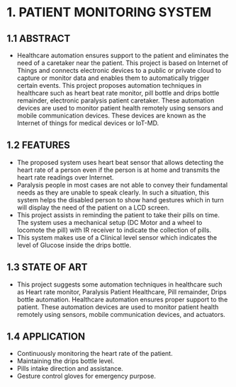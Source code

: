 # 1. PATIENT MONITORING SYSTEM

## 1.1 ABSTRACT
-	Healthcare automation ensures support to the patient and eliminates the need of a caretaker near the patient. This project is based on Internet of Things and connects electronic devices to a public or private cloud to capture or monitor data and enables them to automatically trigger certain events. This project proposes automation techniques in healthcare such as heart beat rate monitor, pill bottle and drips bottle remainder, electronic paralysis patient caretaker. These automation devices are used to monitor patient health remotely using sensors and mobile communication devices.  These devices are known as the Internet of things for medical devices or IoT-MD.

## 1.2 FEATURES
-	The proposed system uses heart beat sensor that allows detecting the heart rate of a person even if the person is at home and transmits the heart rate readings over Internet.
-	Paralysis people in most cases are not able to convey their fundamental needs as they are unable to speak clearly. In such a situation, this system helps the disabled person to show hand gestures which in turn will display the need of the patient on a LCD screen.
-	This project assists in reminding the patient to take their pills on time. The system uses a mechanical setup (DC Motor and a wheel to locomote the pill) with IR receiver to indicate the collection of pills.
- This system makes use of a Clinical level sensor which indicates the level of Glucose inside the drips bottle.


## 1.3 STATE OF ART
- This project suggests some automation techniques in healthcare such as Heart rate monitor, Paralysis Patient Healthcare, Pill remainder, Drips bottle automation. Healthcare automation ensures proper support to the patient. These automation devices are used to monitor patient health remotely using sensors, mobile communication devices, and actuators.

## 1.4 APPLICATION
- Continuously monitoring the heart rate of the patient.
-	Maintaining the drips bottle level.
-	Pills intake direction and assistance.
-	Gesture control gloves for emergency purpose. 
